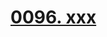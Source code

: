 # [0096. xxx](https://github.com/Tdahuyou/TNotes.react/tree/main/notes/0096.%20xxx)

<!-- region:toc -->

<!-- endregion:toc -->
